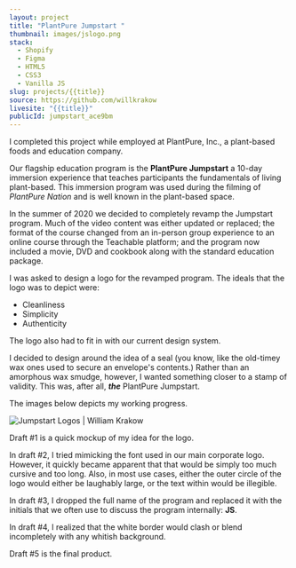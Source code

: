 ```yaml
---
layout: project
title: "PlantPure Jumpstart "
thumbnail: images/jslogo.png
stack:
  - Shopify
  - Figma
  - HTML5
  - CSS3
  - Vanilla JS
slug: projects/{{title}}
source: https://github.com/willkrakow
livesite: "{{title}}"
publicId: jumpstart_ace9bm
---
```

I completed this project while employed at PlantPure, Inc., a plant-based foods and education company.

Our flagship education program is the **PlantPure Jumpstart** a 10-day immersion experience that teaches participants the fundamentals of living plant-based. This immersion program was used during the filming of *PlantPure Nation* and is well known in the plant-based space.

In the summer of 2020 we decided to completely revamp the Jumpstart program. Much of the video content was either updated or replaced; the format of the course changed from an in-person group experience to an online course through the Teachable platform; and the program now included a movie, DVD and cookbook along with the standard education package.

I was asked to design a logo for the revamped program. The ideals that the logo was to depict were:

- Cleanliness
- Simplicity
- Authenticity

The logo also had to fit in with our current design system.

I decided to design around the idea of a seal (you know, like the old-timey wax ones used to secure an envelope's contents.) Rather than an amorphous wax smudge, however, I wanted something closer to a stamp of validity. This was, after all, ***the*** PlantPure Jumpstart.

The images below depicts my working progress.

![Jumpstart Logos | William Krakow](/images/jumpstart.png)

Draft #1 is a quick mockup of my idea for the logo.

In draft #2, I tried mimicking the font used in our main corporate logo. However, it quickly became apparent that that would be simply too much cursive and too long. Also, in most use cases, either the outer circle of the logo would either be laughably large, or the text within would be illegible. 

In draft #3, I dropped the full name of the program and replaced it with the initials that we often use to discuss the program internally: **JS**.

In draft #4, I realized that the white border would clash or blend incompletely with any whitish background.

Draft #5 is the final product.
